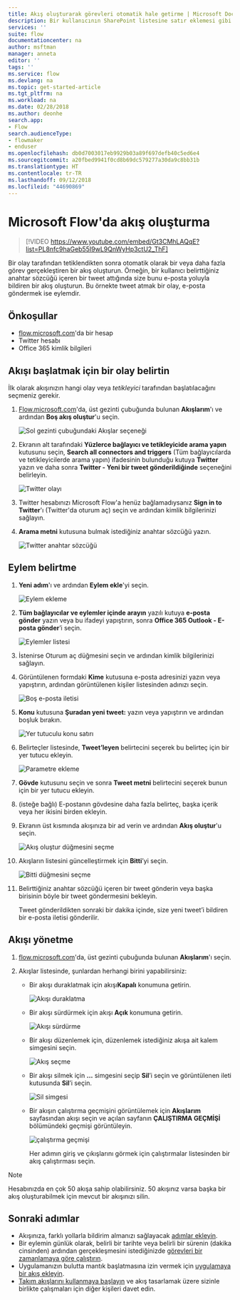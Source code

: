 ```yaml
---
title: Akış oluşturarak görevleri otomatik hale getirme | Microsoft Docs
description: Bir kullanıcının SharePoint listesine satır eklemesi gibi olaylar gerçekleştiğinde bir veya daha fazla eylemi (örneğin, e-posta gönderme) otomatik olarak gerçekleştiren bir akış oluşturun.
services: ''
suite: flow
documentationcenter: na
author: msftman
manager: anneta
editor: ''
tags: ''
ms.service: flow
ms.devlang: na
ms.topic: get-started-article
ms.tgt_pltfrm: na
ms.workload: na
ms.date: 02/28/2018
ms.author: deonhe
search.app:
- Flow
search.audienceType:
- flowmaker
- enduser
ms.openlocfilehash: db0d7003017eb9929b03a89f697defb40c5ed6e4
ms.sourcegitcommit: a20fbed9941f0cd8b69dc579277a30da9c8bb31b
ms.translationtype: HT
ms.contentlocale: tr-TR
ms.lasthandoff: 09/12/2018
ms.locfileid: "44690869"
---
```

# <a name="create-a-flow-in-microsoft-flow"></a>Microsoft Flow'da akış oluşturma

> [!VIDEO https://www.youtube.com/embed/Gt3CMhLAQqE?list=PL8nfc9haGeb55I9wL9QnWyHp3ctU2_ThF]

Bir olay tarafından tetiklendikten sonra otomatik olarak bir veya daha fazla görev gerçekleştiren bir akış oluşturun. Örneğin, bir kullanıcı belirttiğiniz anahtar sözcüğü içeren bir tweet attığında size bunu e-posta yoluyla bildiren bir akış oluşturun. Bu örnekte tweet atmak bir olay, e-posta göndermek ise eylemdir.

## <a name="prerequisites"></a>Önkoşullar

* [flow.microsoft.com](https://flow.microsoft.com)'da bir hesap
* Twitter hesabı
* Office 365 kimlik bilgileri

## <a name="specify-an-event-to-start-the-flow"></a>Akışı başlatmak için bir olay belirtin

İlk olarak akışınızın hangi olay veya *tetikleyici* tarafından başlatılacağını seçmeniz gerekir.

1. [Flow.microsoft.com](https://flow.microsoft.com)'da, üst gezinti çubuğunda bulunan **Akışlarım**'ı ve ardından **Boş akış oluştur**'u seçin.

    ![Sol gezinti çubuğundaki Akışlar seçeneği](./media/get-started-logic-flow/create-logic-flow.png)
1. Ekranın alt tarafındaki **Yüzlerce bağlayıcı ve tetikleyicide arama yapın** kutusunu seçin, **Search all connectors and triggers** (Tüm bağlayıcılarda ve tetikleyicilerde arama yapın) ifadesinin bulunduğu kutuya **Twitter** yazın ve daha sonra **Twitter - Yeni bir tweet gönderildiğinde** seçeneğini belirleyin.

    ![Twitter olayı](./media/get-started-logic-flow/twitter-search.png)

1. Twitter hesabınızı Microsoft Flow'a henüz bağlamadıysanız **Sign in to Twitter**'ı (Twitter'da oturum aç) seçin ve ardından kimlik bilgilerinizi sağlayın.

1. **Arama metni** kutusuna bulmak istediğiniz anahtar sözcüğü yazın.

    ![Twitter anahtar sözcüğü](./media/get-started-logic-flow/twitter-keyword.png)

## <a name="specify-an-action"></a>Eylem belirtme

1. **Yeni adım**'ı ve ardından **Eylem ekle**'yi seçin.

    ![Eylem ekleme](./media/get-started-logic-flow/add-action-icon.png)

1. **Tüm bağlayıcılar ve eylemler içinde arayın** yazılı kutuya **e-posta gönder** yazın veya bu ifadeyi yapıştırın, sonra **Office 365 Outlook - E-posta gönder**’i seçin.

    ![Eylemler listesi](./media/get-started-logic-flow/send-email.png)

1. İstenirse Oturum aç düğmesini seçin ve ardından kimlik bilgilerinizi sağlayın.

1. Görüntülenen formdaki **Kime** kutusuna e-posta adresinizi yazın veya yapıştırın, ardından görüntülenen kişiler listesinden adınızı seçin.

    ![Boş e-posta iletisi](./media/get-started-logic-flow/blank-email.png)
1. **Konu** kutusuna **Şuradan yeni tweet:** yazın veya yapıştırın ve ardından boşluk bırakın.

    ![Yer tutuculu konu satırı](./media/get-started-logic-flow/message-token.png)
1. Belirteçler listesinde, **Tweet’leyen** belirtecini seçerek bu belirteç için bir yer tutucu ekleyin.

    ![Parametre ekleme](./media/get-started-logic-flow/add-parameter.png)
1. **Gövde** kutusunu seçin ve sonra **Tweet metni** belirtecini seçerek bunun için bir yer tutucu ekleyin.
1. (isteğe bağlı) E-postanın gövdesine daha fazla belirteç, başka içerik veya her ikisini birden ekleyin.
1. Ekranın üst kısmında akışınıza bir ad verin ve ardından **Akış oluştur**'u seçin.

    ![Akış oluştur düğmesini seçme](./media/get-started-logic-flow/create-button.png)
1. Akışların listesini güncelleştirmek için **Bitti**’yi seçin.

     ![Bitti düğmesini seçme](./media/get-started-logic-flow/done-button.png)
1. Belirttiğiniz anahtar sözcüğü içeren bir tweet gönderin veya başka birisinin böyle bir tweet göndermesini bekleyin.

     Tweet gönderildikten sonraki bir dakika içinde, size yeni tweet’i bildiren bir e-posta iletisi gönderilir.

## <a name="manage-a-flow"></a>Akışı yönetme

1. [flow.microsoft.com](https://flow.microsoft.com)'da, üst gezinti çubuğunda bulunan **Akışlarım**'ı seçin.
1. Akışlar listesinde, şunlardan herhangi birini yapabilirsiniz:

   * Bir akışı duraklatmak için akışı**Kapalı** konumuna getirin.

       ![Akışı duraklatma](./media/get-started-logic-flow/pause-flow.png)
   * Bir akışı sürdürmek için akışı **Açık** konumuna getirin.

       ![Akışı sürdürme](./media/get-started-logic-flow/resume-flow.png)
   * Bir akışı düzenlemek için, düzenlemek istediğiniz akışa ait kalem simgesini seçin.

       ![Akış seçme](./media/get-started-logic-flow/select-flow.png)
   * Bir akışı silmek için **...** simgesini seçip **Sil**’i seçin ve görüntülenen ileti kutusunda **Sil**’i seçin.

       ![Sil simgesi](./media/get-started-logic-flow/delete-icon.png)
   * Bir akışın çalıştırma geçmişini görüntülemek için **Akışlarım** sayfasından akışı seçin ve açılan sayfanın **ÇALIŞTIRMA GEÇMİŞİ** bölümündeki geçmişi görüntüleyin.

       ![çalıştırma geçmişi](./media/get-started-logic-flow/run-history.png)

     Her adımın giriş ve çıkışlarını görmek için çalıştırmalar listesinden bir akış çalıştırması seçin.

> [!NOTE]
> Hesabınızda en çok 50 akışa sahip olabilirsiniz. 50 akışınız varsa başka bir akış oluşturabilmek için mevcut bir akışınızı silin.
>
>

## <a name="next-steps"></a>Sonraki adımlar

* Akışınıza, farklı yollarla bildirim almanızı sağlayacak [adımlar ekleyin](multi-step-logic-flow.md).
* Bir eylemin günlük olarak, belirli bir tarihte veya belirli bir sürenin (dakika cinsinden) ardından gerçekleşmesini istediğinizde [görevleri bir zamanlamaya göre çalıştırın](run-scheduled-tasks.md).
* Uygulamanızın bulutta mantık başlatmasına izin vermek için [uygulamaya bir akış ekleyin](https://powerapps.microsoft.com/tutorials/using-logic-flows/).
* [Takım akışlarını kullanmaya başlayın](create-team-flows.md) ve akış tasarlamak üzere sizinle birlikte çalışmaları için diğer kişileri davet edin.
